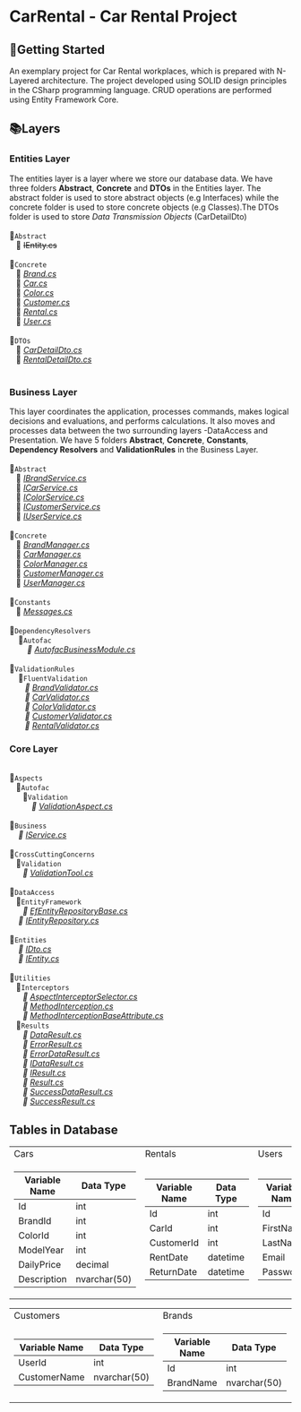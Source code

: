 # CarRental - Car Rental Project

## :pushpin:Getting Started
An exemplary project for Car Rental workplaces, which is prepared with N-Layered architecture. The project developed using SOLID design principles in the CSharp programming language. CRUD operations are performed using Entity Framework Core.
## :books:Layers  
<!--![entities](https://user-images.githubusercontent.com/77868230/107870096-c5609600-6ea6-11eb-82e6-8e797c8a3617.png)-->
### Entities Layer
The entities layer is a layer where we store our database data. We have three folders **Abstract**, **Concrete** and **DTOs** in the Entities layer.
The abstract folder is used to store abstract objects (e.g Interfaces) while the concrete folder is used to store concrete objects (e.g Classes).The DTOs folder is used to store *Data Transmission Objects* (CarDetailDto)
<br><br>📂`Abstract`  
&nbsp;&nbsp;&nbsp;📃 ~~IEntity.cs~~
<br> <br>📂`Concrete`  
&nbsp;&nbsp;&nbsp;📃 *[Brand.cs](https://github.com/tofigamraslanov/CarRental/blob/master/Entities/Concrete/Brand.cs)*    
&nbsp;&nbsp;&nbsp;📃 *[Car.cs](https://github.com/tofigamraslanov/CarRental/blob/master/Entities/Concrete/Car.cs)*    
&nbsp;&nbsp;&nbsp;📃 *[Color.cs](https://github.com/tofigamraslanov/CarRental/blob/master/Entities/Concrete/Color.cs)*    
&nbsp;&nbsp;&nbsp;📃 *[Customer.cs](https://github.com/tofigamraslanov/CarRental/blob/master/Entities/Concrete/Customer.cs)*  
&nbsp;&nbsp;&nbsp;📃 *[Rental.cs](https://github.com/tofigamraslanov/CarRental/blob/master/Entities/Concrete/Rental.cs)*  
&nbsp;&nbsp;&nbsp;📃 *[User.cs](https://github.com/tofigamraslanov/CarRental/blob/master/Entities/Concrete/User.cs)*  
<br>📂`DTOs`  
&nbsp;&nbsp;&nbsp;📃 *[CarDetailDto.cs](https://github.com/tofigamraslanov/CarRental/blob/master/Entities/DTOs/RentalDetailDto.cs)*  
&nbsp;&nbsp;&nbsp;📃 *[RentalDetailDto.cs](https://github.com/tofigamraslanov/CarRental/blob/master/Entities/DTOs/RentalDetailDto.cs)*  
<br> 
###  Business Layer
This layer coordinates the application, processes commands, makes logical decisions and evaluations, and performs calculations. It also moves and processes data between the two surrounding layers -DataAccess and Presentation. We have 5 folders **Abstract**, **Concrete**, **Constants**, **Dependency Resolvers** and **ValidationRules** in the Business Layer.
<br><br>📂`Abstract`    
&nbsp;&nbsp;&nbsp;📃 *[IBrandService.cs](https://github.com/tofigamraslanov/CarRental/blob/master/Business/Abstract/IBrandService.cs)*   
&nbsp;&nbsp;&nbsp;📃 *[ICarService.cs](https://github.com/tofigamraslanov/CarRental/blob/master/Business/Abstract/ICarService.cs)*   
&nbsp;&nbsp;&nbsp;📃 *[IColorService.cs](https://github.com/tofigamraslanov/CarRental/blob/master/Business/Abstract/IColorService.cs)*   
&nbsp;&nbsp;&nbsp;📃 *[ICustomerService.cs](https://github.com/tofigamraslanov/CarRental/blob/master/Business/Abstract/ICustomerService.cs)*   
&nbsp;&nbsp;&nbsp;📃 *[IUserService.cs](https://github.com/tofigamraslanov/CarRental/blob/master/Business/Abstract/IUserService.cs)* 
<br><br>📂`Concrete`    
&nbsp;&nbsp;&nbsp;📃 *[BrandManager.cs](https://github.com/tofigamraslanov/CarRental/blob/master/Business/Concrete/BrandManager.cs)*   
&nbsp;&nbsp;&nbsp;📃 *[CarManager.cs](https://github.com/tofigamraslanov/CarRental/blob/master/Business/Concrete/CarManager.cs)*   
&nbsp;&nbsp;&nbsp;📃 *[ColorManager.cs](https://github.com/tofigamraslanov/CarRental/blob/master/Business/Concrete/ColorManager.cs)*   
&nbsp;&nbsp;&nbsp;📃 *[CustomerManager.cs](https://github.com/tofigamraslanov/CarRental/blob/master/Business/Concrete/CustomerManager.cs)*   
&nbsp;&nbsp;&nbsp;📃 *[UserManager.cs](https://github.com/tofigamraslanov/CarRental/blob/master/Business/Concrete/UserManager.cs)*
<br><br>📂`Constants`    
&nbsp;&nbsp;&nbsp;📃 *[Messages.cs](https://github.com/tofigamraslanov/CarRental/blob/master/Business/Constants/Messages.cs)*
<br><br>📂`DependencyResolvers`    
&nbsp;&nbsp;&nbsp;&nbsp;📂`Autofac`<br>
&nbsp;&nbsp;&nbsp;&nbsp;&nbsp;&nbsp;&nbsp; *📃 [AutofacBusinessModule.cs](https://github.com/tofigamraslanov/CarRental/blob/master/Business/DependencyResolvers/Autofac/AutofacBusinessModule.cs)*
<br><br>📂`ValidationRules`<br>
&nbsp;&nbsp;&nbsp;&nbsp;📂`FluentValidation`<br>
&nbsp;&nbsp;&nbsp;&nbsp;&nbsp;&nbsp; *📃 [BrandValidator.cs](https://github.com/tofigamraslanov/CarRental/blob/master/Business/ValidationRules/FluentValidation/BrandValidator.cs)*<br>
&nbsp;&nbsp;&nbsp;&nbsp;&nbsp;&nbsp; *📃 [CarValidator.cs](https://github.com/tofigamraslanov/CarRental/blob/master/Business/ValidationRules/FluentValidation/CarValidator.cs)*<br>
&nbsp;&nbsp;&nbsp;&nbsp;&nbsp;&nbsp; *📃 [ColorValidator.cs](https://github.com/tofigamraslanov/CarRental/blob/master/Business/ValidationRules/FluentValidation/ColorValidator.cs)*<br>
&nbsp;&nbsp;&nbsp;&nbsp;&nbsp;&nbsp; *📃 [CustomerValidator.cs](https://github.com/tofigamraslanov/CarRental/blob/master/Business/ValidationRules/FluentValidation/CustomerValidator.cs)*<br>
&nbsp;&nbsp;&nbsp;&nbsp;&nbsp;&nbsp; *📃 [RentalValidator.cs](https://github.com/tofigamraslanov/CarRental/blob/master/Business/ValidationRules/FluentValidation/RentalValidator.cs)*<br>

###  Core Layer
<br>📂`Aspects`<br>
&nbsp;&nbsp;&nbsp;📂`Autofac`<br>
&nbsp;&nbsp;&nbsp;&nbsp;&nbsp;&nbsp;📂`Validation`<br>
&nbsp;&nbsp;&nbsp;&nbsp;&nbsp;&nbsp;&nbsp;&nbsp;&nbsp; *📃 [ValidationAspect.cs](https://github.com/tofigamraslanov/CarRental/blob/master/Core/Aspects/Autofac/Validation/ValidationAspect.cs)*
<br><br>📂`Business`<br>
&nbsp;&nbsp;&nbsp; *📃 [IService.cs](https://github.com/tofigamraslanov/CarRental/blob/master/Core/Business/IService.cs)*
<br><br>📂`CrossCuttingConcerns`<br>
&nbsp;&nbsp;&nbsp;📂`Validation`<br>
&nbsp;&nbsp;&nbsp;&nbsp;&nbsp; *📃 [ValidationTool.cs](https://github.com/tofigamraslanov/CarRental/blob/master/Core/CrossCuttingConcerns/Validation/ValidationTool.cs)*
<br><br>📂`DataAccess`<br>
&nbsp;&nbsp;&nbsp;📂`EntityFramework`<br>
&nbsp;&nbsp;&nbsp;&nbsp;&nbsp; *📃 [EfEntityRepositoryBase.cs](https://github.com/tofigamraslanov/CarRental/blob/master/Core/DataAccess/EntityFramework/EfEntityRepositoryBase.cs)*<br>
&nbsp;&nbsp;&nbsp; *📃 [IEntityRepository.cs](https://github.com/tofigamraslanov/CarRental/blob/master/Core/DataAccess/IEntityRepository.cs)*
<br><br>📂`Entities`<br>
&nbsp;&nbsp;&nbsp; *📃 [IDto.cs](https://github.com/tofigamraslanov/CarRental/blob/master/Core/Entities/IDto.cs)*<br>
&nbsp;&nbsp;&nbsp; *📃 [IEntity.cs](https://github.com/tofigamraslanov/CarRental/blob/master/Core/Entities/IEntity.cs)*
<br><br>📂`Utilities`<br>
&nbsp;&nbsp;&nbsp;📂`Interceptors`<br>
&nbsp;&nbsp;&nbsp;&nbsp;&nbsp; *📃 [AspectInterceptorSelector.cs](https://github.com/tofigamraslanov/CarRental/blob/master/Core/Utilities/Interceptors/AspectInterceptorSelector.cs)*<br>
&nbsp;&nbsp;&nbsp;&nbsp;&nbsp; *📃 [MethodInterception.cs](https://github.com/tofigamraslanov/CarRental/blob/master/Core/Utilities/Interceptors/MethodInterception.cs)*<br>
&nbsp;&nbsp;&nbsp;&nbsp;&nbsp; *📃 [MethodInterceptionBaseAttribute.cs](https://github.com/tofigamraslanov/CarRental/blob/master/Core/Utilities/Interceptors/MethodInterceptionBaseAttribute.cs)*<br>
&nbsp;&nbsp;&nbsp;📂`Results`<br>
&nbsp;&nbsp;&nbsp;&nbsp;&nbsp; *📃 [DataResult.cs](https://github.com/tofigamraslanov/CarRental/blob/master/Core/Utilities/Results/DataResult.cs)*<br>
&nbsp;&nbsp;&nbsp;&nbsp;&nbsp; *📃 [ErrorResult.cs](https://github.com/tofigamraslanov/CarRental/blob/master/Core/Utilities/Results/ErrorResult.cs)*<br>
&nbsp;&nbsp;&nbsp;&nbsp;&nbsp; *📃 [ErrorDataResult.cs](https://github.com/tofigamraslanov/CarRental/blob/master/Core/Utilities/Results/ErrorDataResult.cs)*<br>
&nbsp;&nbsp;&nbsp;&nbsp;&nbsp; *📃 [IDataResult.cs](https://github.com/tofigamraslanov/CarRental/blob/master/Core/Utilities/Results/IDataResult.cs)*<br>
&nbsp;&nbsp;&nbsp;&nbsp;&nbsp; *📃 [IResult.cs](https://github.com/tofigamraslanov/CarRental/blob/master/Core/Utilities/Results/IResult.cs)*<br>
&nbsp;&nbsp;&nbsp;&nbsp;&nbsp; *📃 [Result.cs](https://github.com/tofigamraslanov/CarRental/blob/master/Core/Utilities/Results/Result.cs)*<br>
&nbsp;&nbsp;&nbsp;&nbsp;&nbsp; *📃 [SuccessDataResult.cs](https://github.com/tofigamraslanov/CarRental/blob/master/Core/Utilities/Results/SuccessDataResult.cs)*<br>
&nbsp;&nbsp;&nbsp;&nbsp;&nbsp; *📃 [SuccessResult.cs](https://github.com/tofigamraslanov/CarRental/blob/master/Core/Utilities/Results/SuccessResult.cs)*<br>

## Tables in Database

<table>
  <tr>
    <td>Cars</td>
     <td>Rentals</td>
     <td>Users</td>
  </tr>
  <tr>
    <td>

 
| Variable Name | Data Type    |
| ------------- | ------------ |
| Id            | int          |
| BrandId       | int          |
| ColorId       | int          |
| ModelYear     | int          |
| DailyPrice    | decimal      |
| Description   | nvarchar(50) |

   </td>
    <td>

| Variable Name | Data Type |
| ------------- | --------- |
| Id            | int       |
| CarId         | int       |
| CustomerId    | int       |
| RentDate      | datetime  |
| ReturnDate    | datetime  |

   </td>
    <td>

| Variable Name | Data Type    |
| ------------- | ------------ |
| Id            | int          |
| FirstName     | nvarchar(50) |
| LastName      | nvarchar(50) |
| Email         | nvarchar(50) |
| Password      | nvarchar(50) |

   </td>
  </tr>
 </table>

<table>
  <tr>
    <td>Customers</td>
     <td>Brands</td>
     <td>Colors</td>
  </tr>
  <tr>
    <td>

| Variable Name | Data Type    |
| ------------- | ------------ |
| UserId        | int          |
| CustomerName  | nvarchar(50) |

   </td>
    <td>

| Variable Name | Data Type    |
| ------------- | ------------ |
| Id            | int          |
| BrandName     | nvarchar(50) |

   </td>
    <td>

| Variable Name | Data Type    |
| ------------- | ------------ |
| Id            | int          |
| ColorName     | nvarchar(50) |

   </td>
  </tr>
 </table>
